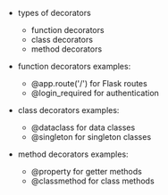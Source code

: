 - types of decorators
  - function decorators
  - class decorators
  - method decorators

- function decorators examples:
  - @app.route('/') for Flask routes
  - @login_required for authentication

- class decorators examples:
  - @dataclass for data classes
  - @singleton for singleton classes
  
- method decorators examples:
  - @property for getter methods
  - @classmethod for class methods
